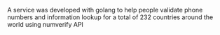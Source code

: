 A service was developed with golang to help people validate phone numbers and information lookup for a total of 232 countries around the world using numverify API
